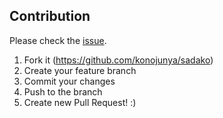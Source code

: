 ## Contribution

Please check the [issue](https://github.com/konojunya/sadako/issues).

1. Fork it (https://github.com/konojunya/sadako)
2. Create your feature branch
3. Commit your changes
4. Push to the branch
5. Create new Pull Request! :)